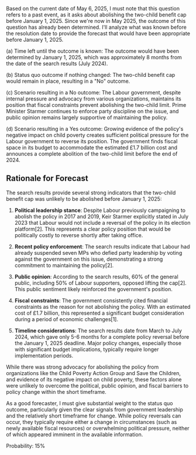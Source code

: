 Based on the current date of May 6, 2025, I must note that this question refers to a past event, as it asks about abolishing the two-child benefit cap before January 1, 2025. Since we're now in May 2025, the outcome of this question has already been determined. I'll analyze what was known before the resolution date to provide the forecast that would have been appropriate before January 1, 2025.

(a) Time left until the outcome is known: The outcome would have been determined by January 1, 2025, which was approximately 8 months from the date of the search results (July 2024).

(b) Status quo outcome if nothing changed: The two-child benefit cap would remain in place, resulting in a "No" outcome.

(c) Scenario resulting in a No outcome: The Labour government, despite internal pressure and advocacy from various organizations, maintains its position that fiscal constraints prevent abolishing the two-child limit. Prime Minister Starmer continues to enforce party discipline on the issue, and public opinion remains largely supportive of maintaining the policy.

(d) Scenario resulting in a Yes outcome: Growing evidence of the policy's negative impact on child poverty creates sufficient political pressure for the Labour government to reverse its position. The government finds fiscal space in its budget to accommodate the estimated £1.7 billion cost and announces a complete abolition of the two-child limit before the end of 2024.

## Rationale for Forecast

The search results provide several strong indicators that the two-child benefit cap was unlikely to be abolished before January 1, 2025:

1. **Political leadership stance**: Despite Labour previously campaigning to abolish the policy in 2017 and 2019, Keir Starmer explicitly stated in July 2023 that Labour would not include a reversal of the policy in its election platform[2]. This represents a clear policy position that would be politically costly to reverse shortly after taking office.

2. **Recent policy enforcement**: The search results indicate that Labour had already suspended seven MPs who defied party leadership by voting against the government on this issue, demonstrating a strong commitment to maintaining the policy[2].

3. **Public opinion**: According to the search results, 60% of the general public, including 50% of Labour supporters, opposed lifting the cap[2]. This public sentiment likely reinforced the government's position.

4. **Fiscal constraints**: The government consistently cited financial constraints as the reason for not abolishing the policy. With an estimated cost of £1.7 billion, this represented a significant budget consideration during a period of economic challenges[1].

5. **Timeline considerations**: The search results date from March to July 2024, which gave only 5-6 months for a complete policy reversal before the January 1, 2025 deadline. Major policy changes, especially those with significant budget implications, typically require longer implementation periods.

While there was strong advocacy for abolishing the policy from organizations like the Child Poverty Action Group and Save the Children, and evidence of its negative impact on child poverty, these factors alone were unlikely to overcome the political, public opinion, and fiscal barriers to policy change within the short timeframe.

As a good forecaster, I must give substantial weight to the status quo outcome, particularly given the clear signals from government leadership and the relatively short timeframe for change. While policy reversals can occur, they typically require either a change in circumstances (such as newly available fiscal resources) or overwhelming political pressure, neither of which appeared imminent in the available information.

Probability: 15%